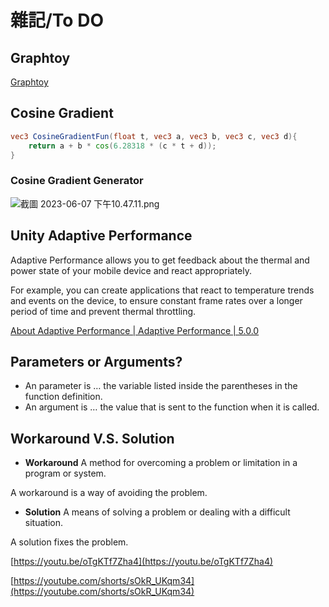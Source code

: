 # 雜記/To DO

## Graphtoy

[Graphtoy](https://graphtoy.com/)

## Cosine Gradient

```glsl
vec3 CosineGradientFun(float t, vec3 a, vec3 b, vec3 c, vec3 d){
	return a + b * cos(6.28318 * (c * t + d));
}
```

### Cosine Gradient Generator

[](http://dev.thi.ng/gradients/)

![截圖 2023-06-07 下午10.47.11.png](%E9%9B%9C%E8%A8%98%20To%20DO%20db4703b311b349078dc1366bc2476ad8/%25E6%2588%25AA%25E5%259C%2596_2023-06-07_%25E4%25B8%258B%25E5%258D%258810.47.11.png)

## Unity **Adaptive Performance**

Adaptive Performance allows you to get feedback about the thermal and power state of your mobile device and react appropriately. 

For example, you can create applications that react to temperature trends and events on the device, to ensure constant frame rates over a longer period of time and prevent thermal throttling.

[About Adaptive Performance | Adaptive Performance | 5.0.0](https://docs.unity3d.com/Packages/com.unity.adaptiveperformance@5.0/manual/index.html)

## **Parameters or Arguments?**

- An parameter is …
the variable listed inside the parentheses in the function definition.
- An argument is …
the value that is sent to the function when it is called.

## Workaround V.S. Solution

- **Workaround**
A method for overcoming a problem or limitation in a program or system.

A workaround is a way of avoiding the problem.
- **Solution**
A means of solving a problem or dealing with a difficult situation.

A solution fixes the problem.

[https://youtu.be/oTgKTf7Zha4](https://youtu.be/oTgKTf7Zha4)

[https://youtube.com/shorts/sOkR_UKqm34](https://youtube.com/shorts/sOkR_UKqm34)